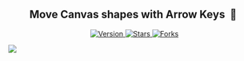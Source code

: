 <h2 align="center"> Move Canvas shapes with Arrow Keys &nbsp;🤖&nbsp;</h2>

<p align="center">
  
  <a href="https://github.com/BrianMarquez3/Move-Canvas-shapes-with-Arrow-Keyse/tags">
    <img src="https://img.shields.io/github/tag/BrianMarquez3/Move-Canvas-shapes-with-Arrow-Keys.svg?label=version&style=flat" alt="Version">
  </a>
  <a href="https://github.com/BrianMarquez3/Move-Canvas-shapes-with-Arrow-Keys/stargazers">
    <img src="https://img.shields.io/github/stars/BrianMarquez3/Move-Canvas-shapes-with-Arrow-Keys.svg?style=flat" alt="Stars">
  </a>
  <a href="https://github.com/BrianMarquez3/Move-Canvas-shapes-with-Arrow-Keys/network">
    <img src="https://img.shields.io/github/forks/BrianMarquez3/Move-Canvas-shapes-with-Arrow-Keys.svg?style=flat" alt="Forks">
  </a> 
</p>
  
<img src=https://raw.githubusercontent.com/BrianMarquez3/C-Plus-Plus-Course/master/gif/canvas.gif>


